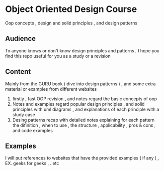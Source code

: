 # Object Oriented Design Course
Oop concepts , design and solid principles , and design patterns

## Audience
To anyone knows or don't know design principles and patterns , I hope you find this repo useful for you as a study or a revision

## Content
Mainly from the GURU book ( dive into design patterns ) , and some extra material or examples from different websites 
1. firstly , fast OOP revision , and notes regard the basic concepts of oop
2. Notes and examples regard popular design principles , and solid principles with uml diagrams , and explanations of each principle with a study case
3. Desing patterns recap with detailed notes explaining for each pattern the difinition , when to use , the structure , applicability , pros & cons , and code examples

## Examples
I will put references to websites that have the provided examples ( if any ) ,  EX. geeks for geeks , ..etc



